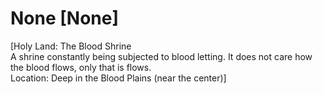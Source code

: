 # None [None]

[Holy Land: The Blood Shrine  
A shrine constantly being subjected to blood letting. It does not care how the blood flows, only that is flows.  
Location: Deep in the Blood Plains (near the center)]
